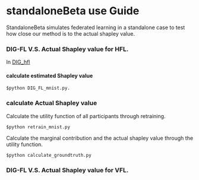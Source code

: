 
#                     **standaloneBeta use Guide**

StandaloneBeta simulates federated learning in a standalone case to test how close our method is to the actual shapley value.


### DIG-FL V.S. Actual Shapley value for HFL.

In [DIG_hfl](https://github.com/qmkakaxi/DIG_FL/tree/master/standaloneBeta/DIGFL_hfl)
#### calculate estimated Shapley value

 ```shell
 $python DIG_FL_mnist.py.
 ```
 ### calculate Actual Shapley value
 
Calculate the utility function of all participants through retraining.
  ```shell
 $python retrain_mnist.py
 ```
 Calculate the marginal contribution and the actual shapley value through the utility function.
   ```shell
 $python calculate_groundtruth.py
 ```
### DIG-FL V.S. Actual Shapley value for VFL.
